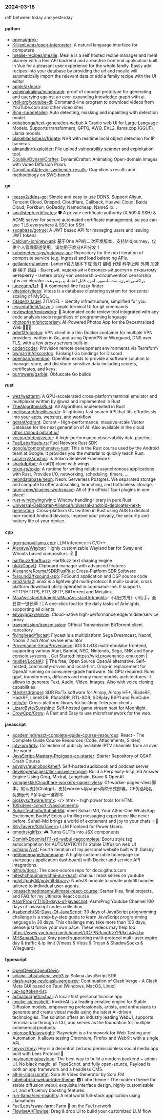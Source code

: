 ### 2024-03-18
diff between today and yesterday

#### python
* [openai/grok](https://github.com/openai/grok): 
* [KillianLucas/open-interpreter](https://github.com/KillianLucas/open-interpreter): A natural language interface for computers
* [mealie-recipes/mealie](https://github.com/mealie-recipes/mealie): Mealie is a self hosted recipe manager and meal planner with a RestAPI backend and a reactive frontend application built in Vue for a pleasant user experience for the whole family. Easily add recipes into your database by providing the url and mealie will automatically import the relevant data or add a family recipe with the UI editor
* [apple/axlearn](https://github.com/apple/axlearn): 
* [yoheinakajima/mindgraph](https://github.com/yoheinakajima/mindgraph): proof of concept prototype for generating and querying against an ever-expanding knowledge graph with ai
* [ytdl-org/youtube-dl](https://github.com/ytdl-org/youtube-dl): Command-line program to download videos from YouTube.com and other video sites
* [Bing-su/adetailer](https://github.com/Bing-su/adetailer): Auto detecting, masking and inpainting with detection model.
* [oobabooga/text-generation-webui](https://github.com/oobabooga/text-generation-webui): A Gradio web UI for Large Language Models. Supports transformers, GPTQ, AWQ, EXL2, llama.cpp (GGUF), Llama models.
* [blakeblackshear/frigate](https://github.com/blakeblackshear/frigate): NVR with realtime local object detection for IP cameras
* [almandin/fuxploider](https://github.com/almandin/fuxploider): File upload vulnerability scanner and exploitation tool.
* [Doubiiu/DynamiCrafter](https://github.com/Doubiiu/DynamiCrafter): DynamiCrafter: Animating Open-domain Images with Video Diffusion Priors
* [CognitionAI/devin-swebench-results](https://github.com/CognitionAI/devin-swebench-results): Cognition's results and methodology on SWE-bench

#### go
* [jeessy2/ddns-go](https://github.com/jeessy2/ddns-go): Simple and easy to use DDNS. Support Aliyun, Tencent Cloud, Dnspod, Cloudflare, Callback, Huawei Cloud, Baidu Cloud, Porkbun, GoDaddy, Namecheap, NameSilo...
* [smallstep/certificates](https://github.com/smallstep/certificates): 🛡️ A private certificate authority (X.509 & SSH) & ACME server for secure automated certificate management, so you can use TLS everywhere & SSO for SSH.
* [supabase/gotrue](https://github.com/supabase/gotrue): A JWT based API for managing users and issuing JWT tokens
* [Calcium-Ion/new-api](https://github.com/Calcium-Ion/new-api): 基于One API的二次开发版本，支持Midjourney，仅供个人管理渠道使用，请勿用于商业API分发！
* [kubernetes-sigs/gateway-api](https://github.com/kubernetes-sigs/gateway-api): Repository for the next iteration of composite service (e.g. Ingress) and load balancing APIs.
* [getlantern/lantern](https://github.com/getlantern/lantern): Lantern官方版本下载 蓝灯 翻墙 代理 科学上网 外网 加速器 梯子 路由 - Быстрый, надежный и безопасный доступ к открытому интернету - lantern proxy vpn censorship-circumvention censorship gfw accelerator پراکسی لنترن، ضدسانسور، امن، قابل اعتماد و پرسرعت
* [junegunn/fzf](https://github.com/junegunn/fzf): 🌸 A command-line fuzzy finder
* [vitessio/vitess](https://github.com/vitessio/vitess): Vitess is a database clustering system for horizontal scaling of MySQL.
* [zitadel/zitadel](https://github.com/zitadel/zitadel): ZITADEL - Identity infrastructure, simplified for you.
* [jesseduffield/lazygit](https://github.com/jesseduffield/lazygit): simple terminal UI for git commands
* [reviewdog/reviewdog](https://github.com/reviewdog/reviewdog): 🐶 Automated code review tool integrated with any code analysis tools regardless of programming language
* [photoprism/photoprism](https://github.com/photoprism/photoprism): AI-Powered Photos App for the Decentralized Web 🌈💎✨
* [qdm12/gluetun](https://github.com/qdm12/gluetun): VPN client in a thin Docker container for multiple VPN providers, written in Go, and using OpenVPN or Wireguard, DNS over TLS, with a few proxy servers built-in.
* [coder/coder](https://github.com/coder/coder): Provision remote development environments via Terraform
* [bwmarrin/discordgo](https://github.com/bwmarrin/discordgo): (Golang) Go bindings for Discord
* [openbao/openbao](https://github.com/openbao/openbao): OpenBao exists to provide a software solution to manage, store, and distribute sensitive data including secrets, certificates, and keys.
* [burrowers/garble](https://github.com/burrowers/garble): Obfuscate Go builds

#### rust
* [wez/wezterm](https://github.com/wez/wezterm): A GPU-accelerated cross-platform terminal emulator and multiplexer written by @wez and implemented in Rust
* [TheAlgorithms/Rust](https://github.com/TheAlgorithms/Rust): All Algorithms implemented in Rust
* [meilisearch/meilisearch](https://github.com/meilisearch/meilisearch): A lightning-fast search API that fits effortlessly into your apps, websites, and workflow
* [qdrant/qdrant](https://github.com/qdrant/qdrant): Qdrant - High-performance, massive-scale Vector Database for the next generation of AI. Also available in the cloud https://cloud.qdrant.io/
* [vectordotdev/vector](https://github.com/vectordotdev/vector): A high-performance observability data pipeline.
* [FuelLabs/fuels-rs](https://github.com/FuelLabs/fuels-rs): Fuel Network Rust SDK
* [google/comprehensive-rust](https://github.com/google/comprehensive-rust): This is the Rust course used by the Android team at Google. It provides you the material to quickly teach Rust.
* [coral-xyz/anchor](https://github.com/coral-xyz/anchor): ⚓ Solana Sealevel Framework
* [sharkdp/bat](https://github.com/sharkdp/bat): A cat(1) clone with wings.
* [tokio-rs/tokio](https://github.com/tokio-rs/tokio): A runtime for writing reliable asynchronous applications with Rust. Provides I/O, networking, scheduling, timers, ...
* [neondatabase/neon](https://github.com/neondatabase/neon): Neon: Serverless Postgres. We separated storage and compute to offer autoscaling, branching, and bottomless storage.
* [tauri-apps/plugins-workspace](https://github.com/tauri-apps/plugins-workspace): All of the official Tauri plugins in one place!
* [rust-windowing/winit](https://github.com/rust-windowing/winit): Window handling library in pure Rust
* [Universal-Debloater-Alliance/universal-android-debloater-next-generation](https://github.com/Universal-Debloater-Alliance/universal-android-debloater-next-generation): Cross-platform GUI written in Rust using ADB to debloat non-rooted Android devices. Improve your privacy, the security and battery life of your device.

#### cpp
* [ggerganov/llama.cpp](https://github.com/ggerganov/llama.cpp): LLM inference in C/C++
* [Alexays/Waybar](https://github.com/Alexays/Waybar): Highly customizable Wayland bar for Sway and Wlroots based compositors. ✌️ 🎉
* [harfbuzz/harfbuzz](https://github.com/harfbuzz/harfbuzz): HarfBuzz text shaping engine
* [hluk/CopyQ](https://github.com/hluk/CopyQ): Clipboard manager with advanced features
* [AlexandreRouma/SDRPlusPlus](https://github.com/AlexandreRouma/SDRPlusPlus): Cross-Platform SDR Software
* [fxsound2/fxsound-app](https://github.com/fxsound2/fxsound-app): FxSound application and DSP source code
* [aria2/aria2](https://github.com/aria2/aria2): aria2 is a lightweight multi-protocol & multi-source, cross platform download utility operated in command-line. It supports HTTP/HTTPS, FTP, SFTP, BitTorrent and Metalink.
* [MaaAssistantArknights/MaaAssistantArknights](https://github.com/MaaAssistantArknights/MaaAssistantArknights): 《明日方舟》小助手，全日常一键长草！| A one-click tool for the daily tasks of Arknights, supporting all clients.
* [envoyproxy/envoy](https://github.com/envoyproxy/envoy): Cloud-native high-performance edge/middle/service proxy
* [transmission/transmission](https://github.com/transmission/transmission): Official Transmission BitTorrent client repository
* [flyinghead/flycast](https://github.com/flyinghead/flycast): Flycast is a multiplatform Sega Dreamcast, Naomi, Naomi 2 and Atomiswave emulator
* [Provenance-Emu/Provenance](https://github.com/Provenance-Emu/Provenance): iOS & tvOS multi-emulator frontend, supporting various Atari, Bandai, NEC, Nintendo, Sega, SNK and Sony console systems… Get Started: https://wiki.provenance-emu.com |
* [mudler/LocalAI](https://github.com/mudler/LocalAI): 🤖 The free, Open Source OpenAI alternative. Self-hosted, community-driven and local-first. Drop-in replacement for OpenAI running on consumer-grade hardware. No GPU required. Runs gguf, transformers, diffusers and many more models architectures. It allows to generate Text, Audio, Video, Images. Also with voice cloning capabilities.
* [f4exb/sdrangel](https://github.com/f4exb/sdrangel): SDR Rx/Tx software for Airspy, Airspy HF+, BladeRF, HackRF, LimeSDR, PlutoSDR, RTL-SDR, SDRplay RSP1 and FunCube
* [tdlib/td](https://github.com/tdlib/td): Cross-platform library for building Telegram clients
* [LizardByte/Sunshine](https://github.com/LizardByte/Sunshine): Self-hosted game stream host for Moonlight.
* [CrowCpp/Crow](https://github.com/CrowCpp/Crow): A Fast and Easy to use microframework for the web.

#### javascript
* [academind/react-complete-guide-course-resources](https://github.com/academind/react-complete-guide-course-resources): React - The Complete Guide Course Resources (Code, Attachments, Slides)
* [iptv-org/iptv](https://github.com/iptv-org/iptv): Collection of publicly available IPTV channels from all over the world
* [JavaScript-Mastery-Pro/gsap-cc-starter](https://github.com/JavaScript-Mastery-Pro/gsap-cc-starter): Starter Repository of GSAP Crash Course
* [advplyr/audiobookshelf](https://github.com/advplyr/audiobookshelf): Self-hosted audiobook and podcast server
* [developersdigest/llm-answer-engine](https://github.com/developersdigest/llm-answer-engine): Build a Perplexity-Inspired Answer Engine Using Groq, Mixtral, Langchain, Brave & OpenAI
* [yonggekkk/Cloudflare-workers-pages-vless](https://github.com/yonggekkk/Cloudflare-workers-pages-vless): Cf-worker-pages-vless脚本，默认支持Chatgpt，支持workers与pages两种形式部署。CF优选域名、优选反代IP多平台一键脚本
* [bigskysoftware/htmx](https://github.com/bigskysoftware/htmx): </> htmx - high power tools for HTML
* [100xdevs-cohort-2/assignments](https://github.com/100xdevs-cohort-2/assignments): 
* [SuhailTechInfo/Suhail-Md](https://github.com/SuhailTechInfo/Suhail-Md): meet Suhail-Md, Your All-in-One WhatsApp Excitement Buddy! Enjoy a thrilling messaging experience like never before. Suhail-Md brings a world of excitement and joy to your chats ✨🤖
* [SillyTavern/SillyTavern](https://github.com/SillyTavern/SillyTavern): LLM Frontend for Power Users.
* [pmndrs/gltfjsx](https://github.com/pmndrs/gltfjsx): 🎮 Turns GLTFs into JSX components
* [DominikDoom/a1111-sd-webui-tagcomplete](https://github.com/DominikDoom/a1111-sd-webui-tagcomplete): Booru style tag autocompletion for AUTOMATIC1111's Stable Diffusion web UI
* [bchiang7/v4](https://github.com/bchiang7/v4): Fourth iteration of my personal website built with Gatsby
* [gethomepage/homepage](https://github.com/gethomepage/homepage): A highly customizable homepage (or startpage / application dashboard) with Docker and service API integrations.
* [github/docs](https://github.com/github/docs): The open-source repo for docs.github.com
* [hiteshchoudhary/chai-aur-react](https://github.com/hiteshchoudhary/chai-aur-react): chai aur react series on youtube
* [polyfillpolyfill/polyfill-library](https://github.com/polyfillpolyfill/polyfill-library): NodeJS module to create polyfill bundles tailored to individual user-agents.
* [jonasschmedtmann/ultimate-react-course](https://github.com/jonasschmedtmann/ultimate-react-course): Starter files, final projects, and FAQ for my Ultimate React course
* [AsmrProg-YT/100-days-of-javascript](https://github.com/AsmrProg-YT/100-days-of-javascript): AsmrProg Youtube Channel 100 days of javascript codes collection
* [Asabeneh/30-Days-Of-JavaScript](https://github.com/Asabeneh/30-Days-Of-JavaScript): 30 days of JavaScript programming challenge is a step-by-step guide to learn JavaScript programming language in 30 days. This challenge may take more than 100 days, please just follow your own pace. These videos may help too: https://www.youtube.com/channel/UC7PNRuno1rzYPb1xLa4yktw
* [MHSanaei/3x-ui](https://github.com/MHSanaei/3x-ui): Xray panel supporting multi-protocol multi-user expire day & traffic & ip limit (Vmess & Vless & Trojan & ShadowSocks & Wireguard)

#### typescript
* [OpenDevin/OpenDevin](https://github.com/OpenDevin/OpenDevin): 
* [solana-labs/solana-web3.js](https://github.com/solana-labs/solana-web3.js): Solana JavaScript SDK
* [clash-verge-rev/clash-verge-rev](https://github.com/clash-verge-rev/clash-verge-rev): Continuation of Clash Verge - A Clash Meta GUI based on Tauri (Windows, MacOS, Linux)
* [jup-ag/token-list](https://github.com/jup-ag/token-list): 
* [actualbudget/actual](https://github.com/actualbudget/actual): A local-first personal finance app
* [invoke-ai/InvokeAI](https://github.com/invoke-ai/InvokeAI): InvokeAI is a leading creative engine for Stable Diffusion models, empowering professionals, artists, and enthusiasts to generate and create visual media using the latest AI-driven technologies. The solution offers an industry leading WebUI, supports terminal use through a CLI, and serves as the foundation for multiple commercial products.
* [microsoft/playwright](https://github.com/microsoft/playwright): Playwright is a framework for Web Testing and Automation. It allows testing Chromium, Firefox and WebKit with a single API.
* [heyxyz/hey](https://github.com/heyxyz/hey): Hey is a decentralized and permissionless social media app built with Lens Protocol 🌿
* [payloadcms/payload](https://github.com/payloadcms/payload): The best way to build a modern backend + admin UI. No black magic, all TypeScript, and fully open-source, Payload is both an app framework and a headless CMS.
* [all-in-aigc/sorafm](https://github.com/all-in-aigc/sorafm): Sora AI Video Generator by Sora.FM
* [lobehub/sd-webui-lobe-theme](https://github.com/lobehub/sd-webui-lobe-theme): 🅰️ Lobe theme - The modern theme for stable diffusion webui, exquisite interface design, highly customizable UI, and efficiency boosting features.
* [run-llama/sec-insights](https://github.com/run-llama/sec-insights): A real world full-stack application using LlamaIndex
* [FuelLabs/sway-farm](https://github.com/FuelLabs/sway-farm): Farm 🍅 on the Fuel network.
* [FlowiseAI/Flowise](https://github.com/FlowiseAI/Flowise): Drag & drop UI to build your customized LLM flow
